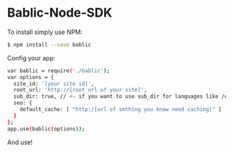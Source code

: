 # Bablic-Node-SDK

To install simply use NPM:
```sh
$ npm install --save bablic
```

Config your app:
```sh
var bablic = require('./bablic');
var options = {
  site_id: '[your site id]',
  root_url: 'http://[root url of your site]',
  sub_dir: true, // <- if you want to use sub_dir for languages like /es /fr
  seo: {
    default_cache: [ "http:/[url of smthing you know need caching]" ]
  }
};
app.use(bablic(options));
```
And use!
